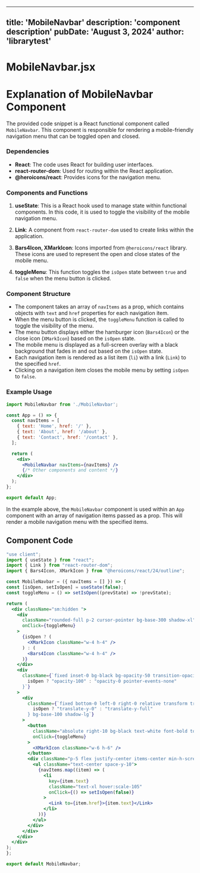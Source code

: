 ---
  title: 'MobileNavbar'
  description: 'component description'
  pubDate: 'August 3, 2024'
  author: 'librarytest'
  ---
  
  
  
  # MobileNavbar.jsx
  # Explanation of MobileNavbar Component

The provided code snippet is a React functional component called `MobileNavbar`. This component is responsible for rendering a mobile-friendly navigation menu that can be toggled open and closed.

### Dependencies
- **React**: The code uses React for building user interfaces.
- **react-router-dom**: Used for routing within the React application.
- **@heroicons/react**: Provides icons for the navigation menu.

### Components and Functions
1. **useState**: This is a React hook used to manage state within functional components. In this code, it is used to toggle the visibility of the mobile navigation menu.
   
2. **Link**: A component from `react-router-dom` used to create links within the application.

3. **Bars4Icon, XMarkIcon**: Icons imported from `@heroicons/react` library. These icons are used to represent the open and close states of the mobile menu.

4. **toggleMenu**: This function toggles the `isOpen` state between `true` and `false` when the menu button is clicked.

### Component Structure
- The component takes an array of `navItems` as a prop, which contains objects with `text` and `href` properties for each navigation item.
- When the menu button is clicked, the `toggleMenu` function is called to toggle the visibility of the menu.
- The menu button displays either the hamburger icon (`Bars4Icon`) or the close icon (`XMarkIcon`) based on the `isOpen` state.
- The mobile menu is displayed as a full-screen overlay with a black background that fades in and out based on the `isOpen` state.
- Each navigation item is rendered as a list item (`li`) with a link (`Link`) to the specified `href`.
- Clicking on a navigation item closes the mobile menu by setting `isOpen` to `false`.

### Example Usage
```jsx
import MobileNavbar from './MobileNavbar';

const App = () => {
  const navItems = [
    { text: 'Home', href: '/' },
    { text: 'About', href: '/about' },
    { text: 'Contact', href: '/contact' },
  ];

  return (
    <div>
      <MobileNavbar navItems={navItems} />
      {/* Other components and content */}
    </div>
  );
};

export default App;
```

In the example above, the `MobileNavbar` component is used within an `App` component with an array of navigation items passed as a prop. This will render a mobile navigation menu with the specified items.
  
  ## Component Code
  ```jsx
  "use client";
import { useState } from "react";
import { Link } from "react-router-dom";
import { Bars4Icon, XMarkIcon } from "@heroicons/react/24/outline";

const MobileNavbar = ({ navItems = [] }) => {
  const [isOpen, setIsOpen] = useState(false);
  const toggleMenu = () => setIsOpen((prevState) => !prevState);

  return (
    <div className="sm:hidden ">
      <div
        className="rounded-full p-2 cursor-pointer bg-base-300 shadow-xl"
        onClick={toggleMenu}
      >
        {isOpen ? (
          <XMarkIcon className="w-4 h-4" />
        ) : (
          <Bars4Icon className="w-4 h-4" />
        )}
      </div>
      <div
        className={`fixed inset-0 bg-black bg-opacity-50 transition-opacity duration-300 z-40 ${
          isOpen ? "opacity-100" : "opacity-0 pointer-events-none"
        }`}
      >
        <div
          className={`fixed bottom-0 left-0 right-0 relative transform transition-transform duration-300 z-50 ${
            isOpen ? "translate-y-0" : "translate-y-full"
          } bg-base-100 shadow-lg`}
        >
          <button
            className="absolute right-10 bg-black text-white font-bold top-10 shadow-md rounded-full p-2 cursor-pointer"
            onClick={toggleMenu}
          >
            <XMarkIcon className="w-6 h-6" />
          </button>
          <div className="p-5 flex justify-center items-center min-h-screen">
            <ul className="text-center space-y-10">
              {navItems.map((item) => (
                <li
                  key={item.text}
                  className="text-xl hover:scale-105"
                  onClick={() => setIsOpen(false)}
                >
                  <Link to={item.href}>{item.text}</Link>
                </li>
              ))}
            </ul>
          </div>
        </div>
      </div>
    </div>
  );
};

export default MobileNavbar;
  ```
  